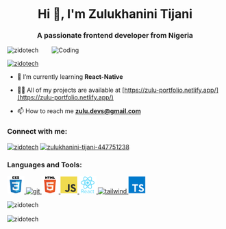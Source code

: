 <h1 align="center">Hi 👋, I'm Zulukhanini Tijani</h1>
<h3 align="center">A passionate frontend developer from Nigeria</h3>
<img align="right" alt="Coding" width="400" src="https://cdn.dribbble.com/users/1162077/screenshots/3848914/programmer.gif">

<p align="left"> <img src="https://komarev.com/ghpvc/?username=zidotech&label=Profile%20views&color=0e75b6&style=flat" alt="zidotech" /> </p>

<p align="left"> <a href="https://twitter.com/zidotech" target="blank"><img src="https://img.shields.io/twitter/follow/zidotech?logo=twitter&style=for-the-badge" alt="zidotech" /></a> </p>

- 🌱 I’m currently learning **React-Native**

- 👨‍💻 All of my projects are available at [https://zulu-portfolio.netlify.app/](https://zulu-portfolio.netlify.app/)

- 📫 How to reach me **zulu.devs@gmail.com**

<h3 align="left">Connect with me:</h3>
<p align="left">
<a href="https://twitter.com/zidotech" target="blank"><img align="center" src="https://raw.githubusercontent.com/rahuldkjain/github-profile-readme-generator/master/src/images/icons/Social/twitter.svg" alt="zidotech" height="30" width="40" /></a>
<a href="https://linkedin.com/in/zulukhanini-tijani-447751238" target="blank"><img align="center" src="https://raw.githubusercontent.com/rahuldkjain/github-profile-readme-generator/master/src/images/icons/Social/linked-in-alt.svg" alt="zulukhanini-tijani-447751238" height="30" width="40" /></a>
</p>

<h3 align="left">Languages and Tools:</h3>
<p align="left"> <a href="https://www.w3schools.com/css/" target="_blank" rel="noreferrer"> <img src="https://raw.githubusercontent.com/devicons/devicon/master/icons/css3/css3-original-wordmark.svg" alt="css3" width="40" height="40"/> </a> <a href="https://git-scm.com/" target="_blank" rel="noreferrer"> <img src="https://www.vectorlogo.zone/logos/git-scm/git-scm-icon.svg" alt="git" width="40" height="40"/> </a> <a href="https://www.w3.org/html/" target="_blank" rel="noreferrer"> <img src="https://raw.githubusercontent.com/devicons/devicon/master/icons/html5/html5-original-wordmark.svg" alt="html5" width="40" height="40"/> </a> <a href="https://developer.mozilla.org/en-US/docs/Web/JavaScript" target="_blank" rel="noreferrer"> <img src="https://raw.githubusercontent.com/devicons/devicon/master/icons/javascript/javascript-original.svg" alt="javascript" width="40" height="40"/> </a> <a href="https://reactjs.org/" target="_blank" rel="noreferrer"> <img src="https://raw.githubusercontent.com/devicons/devicon/master/icons/react/react-original-wordmark.svg" alt="react" width="40" height="40"/> </a> <a href="https://tailwindcss.com/" target="_blank" rel="noreferrer"> <img src="https://www.vectorlogo.zone/logos/tailwindcss/tailwindcss-icon.svg" alt="tailwind" width="40" height="40"/> </a> <a href="https://www.typescriptlang.org/" target="_blank" rel="noreferrer"> <img src="https://raw.githubusercontent.com/devicons/devicon/master/icons/typescript/typescript-original.svg" alt="typescript" width="40" height="40"/> </a> </p>

<p><img align="center" src="https://github-readme-stats.vercel.app/api/top-langs?username=zidotech&show_icons=true&locale=en&layout=compact" alt="zidotech" /></p>

<p><img align="center" src="https://github-readme-streak-stats.herokuapp.com/?user=zidotech&" alt="zidotech" /></p>
